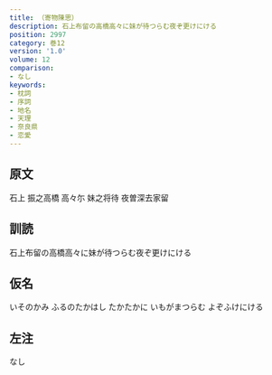 ```yaml
---
title: （寄物陳思）
description: 石上布留の高橋高々に妹が待つらむ夜ぞ更けにける
position: 2997
category: 巻12
version: '1.0'
volume: 12
comparison:
- なし
keywords:
- 枕詞
- 序詞
- 地名
- 天理
- 奈良県
- 恋愛
---
```


## 原文

石上 振之高橋 高々尓 妹之将待 夜曽深去家留

## 訓読

石上布留の高橋高々に妹が待つらむ夜ぞ更けにける

## 仮名

いそのかみ ふるのたかはし たかたかに いもがまつらむ よぞふけにける

## 左注

なし
